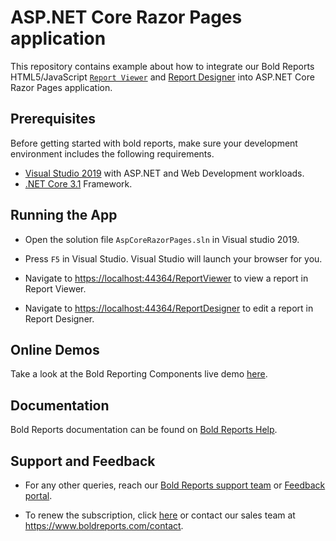 # ASP.NET Core Razor Pages application

This repository contains example about how to integrate our Bold Reports HTML5/JavaScript [`Report Viewer`](https://www.boldreports.com/embedded/reporting-tools/aspnet-core/report-viewer) and [Report Designer](https://www.boldreports.com/embedded/reporting-tools/aspnet-core/report-designer) into ASP.NET Core Razor Pages application.

## Prerequisites

Before getting started with bold reports, make sure your development environment includes the following requirements.

* [Visual Studio 2019](https://visualstudio.microsoft.com/downloads/) with ASP.NET and Web Development workloads.
* [.NET Core 3.1](https://dotnet.microsoft.com/download) Framework.

## Running the App

* Open the solution file `AspCoreRazorPages.sln` in Visual studio 2019.

* Press `F5` in Visual Studio. Visual Studio will launch your browser for you.

* Navigate to [https://localhost:44364/ReportViewer](https://localhost:44364/ReportViewer) to view a report in Report Viewer.

* Navigate to [https://localhost:44364/ReportDesigner](https://localhost:44364/ReportDesigner) to edit a report in Report Designer.

## Online Demos

Take a look at the Bold Reporting Components live demo [here](https://demos.boldreports.com/home/aspnet-core.html).

## Documentation

Bold Reports documentation can be found on [Bold Reports Help](https://documentation.boldreports.com/aspnet-core/).

## Support and Feedback

* For any other queries, reach our [Bold Reports support team](mailto:support@boldreports.com) or [Feedback portal](https://www.boldreports.com/feedback/).

* To renew the subscription, click [here](https://www.boldreports.com/pricing/on-premise) or contact our sales team at <https://www.boldreports.com/contact>.
